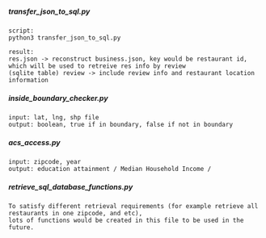 ##### transfer_json_to_sql.py
```
script:
python3 transfer_json_to_sql.py

result:
res.json -> reconstruct business.json, key would be restaurant id, which will be used to retreive res info by review 
(sqlite table) review -> include review info and restaurant location information 
```

##### inside_boundary_checker.py
```
input: lat, lng, shp file
output: boolean, true if in boundary, false if not in boundary
```

##### acs_access.py
```
input: zipcode, year
output: education attainment / Median Household Income / 
```

##### retrieve_sql_database_functions.py
```
To satisfy different retrieval requirements (for example retrieve all restaurants in one zipcode, and etc), 
lots of functions would be created in this file to be used in the future.  
```
